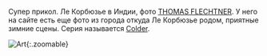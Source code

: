 ---
---
Супер прикол. Ле Корбюзье в Индии, фото [THOMAS FLECHTNER](https://www.thomasflechtner.com/works/chandigarh).
У него на сайте есть еще фото из города откуда Ле Корбюзье родом, приятные зимние сцены. Серия называется [Colder](https://www.thomasflechtner.com/works/colder).

![Art]({{site.url}}/assets/images/13_Colder.jpg){:.zoomable}